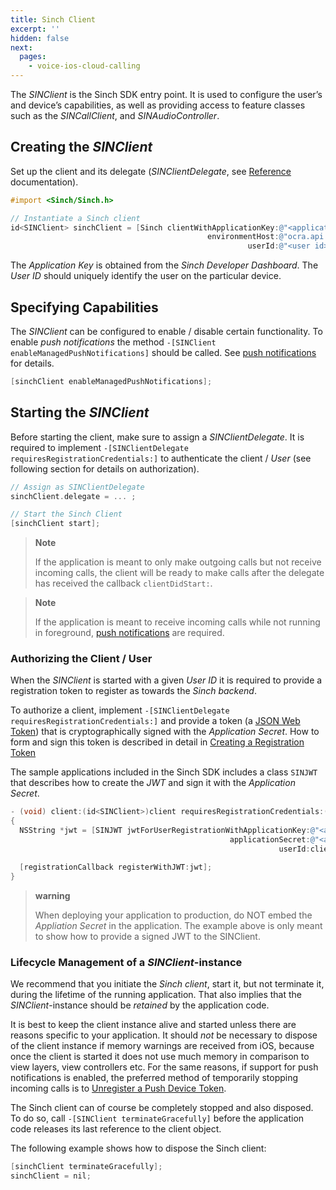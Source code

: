 ```yaml
---
title: Sinch Client
excerpt: ''
hidden: false
next:
  pages:
    - voice-ios-cloud-calling
---
```


The _SINClient_ is the Sinch SDK entry point. It is used to configure the user’s and device’s capabilities, as well as providing access to feature classes such as the _SINCallClient_, and _SINAudioController_.

## Creating the _SINClient_

Set up the client and its delegate (_SINClientDelegate_, see [Reference](reference\html\Protocols\SINClientDelegate.html) documentation).

```objectivec
#import <Sinch/Sinch.h>

// Instantiate a Sinch client
id<SINClient> sinchClient = [Sinch clientWithApplicationKey:@"<application key>"
                                            environmentHost:@"ocra.api.sinch.com"
                                                     userId:@"<user id>"];
```

The _Application Key_ is obtained from the _Sinch Developer Dashboard_. The _User ID_ should uniquely identify the user on the particular device.

## Specifying Capabilities

The _SINClient_ can be configured to enable / disable certain functionality. To enable _push notifications_ the method `-[SINClient enableManagedPushNotifications]` should be called. See [push notifications](doc:voice-ios-cloud-local-and-remote-push-notifications) for details.

```objectivec
[sinchClient enableManagedPushNotifications];
```

## Starting the _SINClient_

Before starting the client, make sure to assign a _SINClientDelegate_. It is required to implement `-[SINClientDelegate requiresRegistrationCredentials:]` to authenticate the client / _User_ (see following section for details on authorization).

```objectivec
// Assign as SINClientDelegate
sinchClient.delegate = ... ;

// Start the Sinch Client
[sinchClient start];

```

> **Note**
>
> If the application is meant to only make outgoing calls but not receive incoming calls, the client will be ready to make calls after the delegate has received the callback `clientDidStart:`.

> **Note**
>
> If the application is meant to receive incoming calls while not running in foreground, [push notifications](doc:voice-ios-cloud-local-and-remote-push-notifications) are required.

### Authorizing the Client / User

When the _SINClient_ is started with a given _User ID_ it is required to provide a registration token to register as towards the _Sinch backend_.

To authorize a client, implement `-[SINClientDelegate requiresRegistrationCredentials:]` and provide a token (a [JSON Web Token](https://jwt.io/)) that is cryptographically signed with the _Application Secret_.
How to form and sign this token is described in detail in [Creating a Registration Token](doc:voice-ios-cloud-application-authentication)

The sample applications included in the Sinch SDK includes a class `SINJWT` that describes how to create the _JWT_ and sign it with the _Application Secret_.

```objectivec
- (void) client:(id<SINClient>)client requiresRegistrationCredentials:(id<SINClientRegistration>)registrationCallback
{
  NSString *jwt = [SINJWT jwtForUserRegistrationWithApplicationKey:@"<application key>"
                                                 applicationSecret:@"<application secret>"
                                                            userId:client.userId];

  [registrationCallback registerWithJWT:jwt];
}
```

> **warning**
>
> When deploying your application to production, do NOT embed the _Appliation Secret_ in the application. The example above is only meant to show how to provide a signed JWT to the SINClient.

### Lifecycle Management of a _SINClient_-instance

We recommend that you initiate the _Sinch client_, start it, but not terminate it, during the lifetime of the running application. That also implies that the _SINClient_-instance should be _retained_ by the application code.

It is best to keep the client instance alive and started unless there are reasons specific to your application. It should _not_ be necessary to dispose of the client instance if memory warnings are received from iOS, because once the client is started it does not use much memory in comparison to view layers, view controllers etc. For the same reasons, if support for push notifications is enabled, the preferred method of temporarily stopping incoming calls is to [Unregister a Push Device Token](doc:voice-ios-cloud-local-and-remote-push-notifications).

The Sinch client can of course be completely stopped and also disposed. To do so, call `-[SINClient terminateGracefully]` before the application code releases its last reference to the client object.

The following example shows how to dispose the Sinch client:

```objectivec
[sinchClient terminateGracefully];
sinchClient = nil;
```
